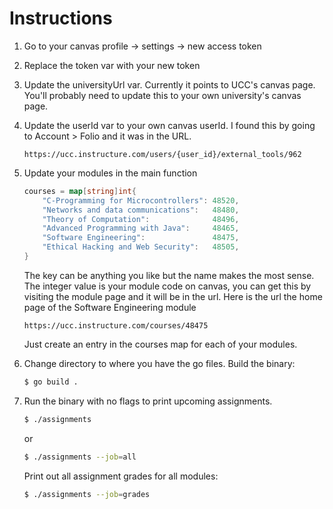 # Instructions

1. Go to your canvas profile -> settings -> new access token
2. Replace the token var with your new token
3. Update the universityUrl var. Currently it points to UCC's canvas page. You'll probably need to update this to your own university's canvas page. 
4. Update the userId var to your own canvas userId. I found this by going to Account > Folio and it was in the URL.
    ```
    https://ucc.instructure.com/users/{user_id}/external_tools/962
    ```
5. Update your modules in the main function 
    ```go
    courses = map[string]int{
		"C-Programming for Microcontrollers": 48520,
		"Networks and data communications":   48480,
		"Theory of Computation":              48496,
		"Advanced Programming with Java":     48465,
		"Software Engineering":               48475,
		"Ethical Hacking and Web Security":   48505,
	}
    ```
    The key can be anything you like but the name makes the most sense. The integer value is your module code on canvas, you can get this by visiting the module page and it will be in the url.
    Here is the url the home page of the Software Engineering module
    ```
    https://ucc.instructure.com/courses/48475
    ```
    Just create an entry in the courses map for each of your modules.

6.  Change directory to where you have the go files. Build the binary: 
    ```sh
    $ go build .
    ```

7. Run the binary with no flags to print upcoming assignments.
    ```sh
    $ ./assignments
    ```
    or 
    ```sh
    $ ./assignments --job=all
    ```
    Print out all assignment grades for all modules:
    ```sh
    $ ./assignments --job=grades
    ```